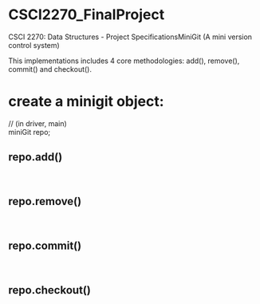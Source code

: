 # CSCI2270_FinalProject
CSCI 2270: Data Structures - Project SpecificationsMiniGit (A mini version control system) 

This implementations includes 4 core methodologies: add(), remove(), commit() and checkout(). 

# create a minigit object:
// (in driver, main) <br/>
miniGit repo;

## repo.add()

<br/>

## repo.remove()

<br/>

## repo.commit()

<br/>

## repo.checkout()

<br/>

